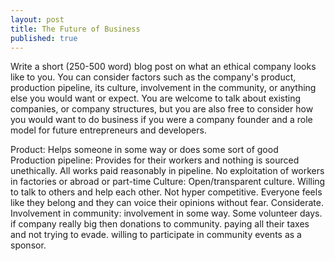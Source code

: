 ```yaml
---
layout: post
title: The Future of Business
published: true
---
```


Write a short (250-500 word) blog post on what an ethical company looks like to you. You can consider factors such as the company's product, production pipeline, its culture, involvement in the community, or anything else you would want or expect. You are welcome to talk about existing companies, or company structures, but you are also free to consider how you would want to do business if you were a company founder and a role model for future entrepreneurs and developers.

Product: Helps someone in some way or does some sort of good
Production pipeline: Provides for their workers and nothing is sourced unethically. All works paid reasonably in pipeline. No exploitation of workers in factories or abroad or part-time
Culture: Open/transparent culture. Willing to talk to others and help each other. Not hyper competitive. Everyone feels like they belong and they can voice their opinions without fear. Considerate.
Involvement in community: involvement in some way. Some volunteer days. if company really big then donations to community. paying all their taxes and not trying to evade. willing to participate in community events as a sponsor.
